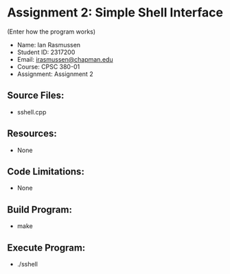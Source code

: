 # Assignment 2: Simple Shell Interface

(Enter how the program works)

* Name: Ian Rasmussen
* Student ID: 2317200
* Email: irasmussen@chapman.edu
* Course: CPSC 380-01
* Assignment: Assignment 2

## Source Files:
* sshell.cpp

## Resources:
* None

## Code Limitations:
* None

## Build Program:
* make

## Execute Program:
* ./sshell